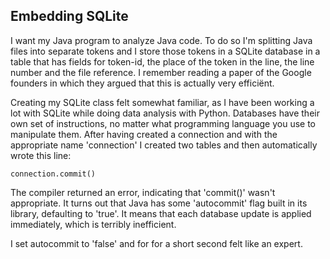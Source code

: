 ## Embedding SQLite 

I want my Java program to analyze Java code. To do so I'm splitting Java files into separate tokens and I store those tokens in a SQLite database in a table that has fields for token-id, the place of the token in the line, the line number and the file reference. I remember reading a paper of the Google founders in which they argued that this is actually very efficiënt.

Creating my SQLite class felt somewhat familiar, as I have been working a lot with SQLite while doing data analysis with Python. Databases have their own set of instructions, no matter what programming language you use to manipulate them. After having created a connection and with the appropriate name 'connection' I created two tables and then automatically wrote this line:

```connection.commit()```

The compiler returned an error, indicating that 'commit()' wasn't appropriate. It turns out that Java has some 'autocommit' flag built in its library, defaulting to 'true'. It means that each database update is applied immediately, which is terribly inefficient.

I set autocommit to 'false' and for for a short second felt like an expert.
